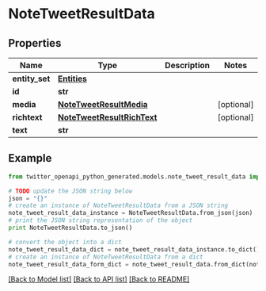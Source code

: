 # NoteTweetResultData


## Properties

Name | Type | Description | Notes
------------ | ------------- | ------------- | -------------
**entity_set** | [**Entities**](Entities.md) |  | 
**id** | **str** |  | 
**media** | [**NoteTweetResultMedia**](NoteTweetResultMedia.md) |  | [optional] 
**richtext** | [**NoteTweetResultRichText**](NoteTweetResultRichText.md) |  | [optional] 
**text** | **str** |  | 

## Example

```python
from twitter_openapi_python_generated.models.note_tweet_result_data import NoteTweetResultData

# TODO update the JSON string below
json = "{}"
# create an instance of NoteTweetResultData from a JSON string
note_tweet_result_data_instance = NoteTweetResultData.from_json(json)
# print the JSON string representation of the object
print NoteTweetResultData.to_json()

# convert the object into a dict
note_tweet_result_data_dict = note_tweet_result_data_instance.to_dict()
# create an instance of NoteTweetResultData from a dict
note_tweet_result_data_form_dict = note_tweet_result_data.from_dict(note_tweet_result_data_dict)
```
[[Back to Model list]](../README.md#documentation-for-models) [[Back to API list]](../README.md#documentation-for-api-endpoints) [[Back to README]](../README.md)


